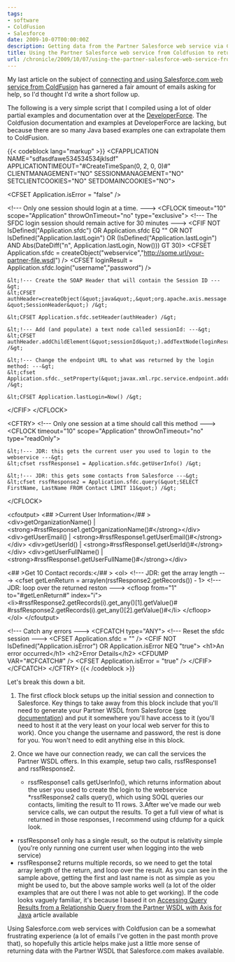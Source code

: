 ```yaml
---
tags:
- software
- ColdFusion
- Salesforce
date: 2009-10-07T00:00:00Z
description: Getting data from the Partner Salesforce web service via Coldfusion.
title: Using the Partner Salesforce web service from Coldfusion to return data
url: /chronicle/2009/10/07/using-the-partner-salesforce-web-service-from-coldfusion-to-return-data/
---
```


My last article on the subject of <a href="https://www.justinribeiro.com/chronicle/2009/09/04/connecting-and-using-a-salesforce-web-service-from-coldfusion/">connecting and using Salesforce.com web service from ColdFusion</a> has garnered a fair amount of emails asking for help, so I'd thought I'd write a short follow up.

The following is a very simple script that I compiled using a lot of older partial examples and documentation over at the <a href="http://developer.force.com/">DeveloperForce</a>.  The Coldfusion documentation and examples at DeveloperForce are lacking, but because there are so many Java based examples one can extrapolate them to ColdFusion.

{{< codeblock lang="markup" >}}
&lt;CFAPPLICATION NAME=&quot;sdfasdfawe534534534jklsdf&quot;
  APPLICATIONTIMEOUT=&quot;#CreateTimeSpan(0, 2, 0, 0)#&quot;
  CLIENTMANAGEMENT=&quot;NO&quot;
  SESSIONMANAGEMENT=&quot;NO&quot;
  SETCLIENTCOOKIES=&quot;NO&quot;
  SETDOMAINCOOKIES=&quot;NO&quot;&gt;

&lt;CFSET Application.isError = &quot;false&quot; /&gt;

&lt;!--- Only one session should login at a time. ---&gt;
&lt;CFLOCK timeout=&quot;10&quot; scope=&quot;Application&quot; throwOnTimeout=&quot;no&quot; type=&quot;exclusive&quot;&gt;
  &lt;!--- The SFDC login session should remain active for 30 minutes ---&gt;
  &lt;CFIF NOT IsDefined(&quot;Application.sfdc&quot;) OR Application.sfdc EQ &quot;&quot; OR NOT IsDefined(&quot;Application.lastLogin&quot;) OR (IsDefined(&quot;Application.lastLogin&quot;) AND Abs(DateDiff(&quot;n&quot;, Application.lastLogin, Now())) GT 30)&gt;
    &lt;CFSET Application.sfdc = createObject(&quot;webservice&quot;,&quot;http://some.url/your-partner-file.wsdl&quot;) /&gt;
    &lt;CFSET loginResult = Application.sfdc.login(&quot;username&quot;,&quot;password&quot;) /&gt;

    &lt;!--- Create the SOAP Header that will contain the Session ID ---&gt;
    &lt;CFSET authHeader=createObject(&quot;java&quot;,&quot;org.apache.axis.message.SOAPHeaderElement&quot;).init(&quot;SforceService&quot;, &quot;SessionHeader&quot;) /&gt;

    &lt;CFSET Application.sfdc.setHeader(authHeader) /&gt;

    &lt;!--- Add (and populate) a text node called sessionId: ---&gt;
    &lt;CFSET authHeader.addChildElement(&quot;sessionId&quot;).addTextNode(loginResult.getSessionId()) /&gt;

    &lt;!--- Change the endpoint URL to what was returned by the login method: ---&gt;
    &lt;cfset Application.sfdc._setProperty(&quot;javax.xml.rpc.service.endpoint.address&quot;,loginResult.getServerURL()) /&gt;

    &lt;CFSET Application.lastLogin=Now() /&gt;
  &lt;/CFIF&gt;
&lt;/CFLOCK&gt;

&lt;CFTRY&gt;
  &lt;!--- Only one session at a time should call this method ---&gt;
  &lt;CFLOCK timeout=&quot;10&quot; scope=&quot;Application&quot; throwOnTimeout=&quot;no&quot; type=&quot;readOnly&quot;&gt;

    &lt;!--- JDR: this gets the current user you used to login to the webservice ---&gt;
    &lt;cfset rssfResponse1 = Application.sfdc.getUserInfo() /&gt;

    &lt;!--- JDR: this gets some contacts from Salesforce ---&gt;
    &lt;cfset rssfResponse2 = Application.sfdc.query(&quot;SELECT FirstName, LastName FROM Contact LIMIT 11&quot;) /&gt;

  &lt;/CFLOCK&gt;

  &lt;cfoutput&gt;
   &lt;## &gt;Current User Information&lt;/## &gt;
   &lt;div&gt;getOrganizationName() | &lt;strong&gt;#rssfResponse1.getOrganizationName()#&lt;/strong&gt;&lt;/div&gt;
   &lt;div&gt;getUserEmail() | &lt;strong&gt;#rssfResponse1.getUserEmail()#&lt;/strong&gt;&lt;/div&gt;
   &lt;div&gt;getUserId() | &lt;strong&gt;#rssfResponse1.getUserId()#&lt;/strong&gt;&lt;/div&gt;
   &lt;div&gt;getUserFullName() | &lt;strong&gt;#rssfResponse1.getUserFullName()#&lt;/strong&gt;&lt;/div&gt;

  &lt;## &gt;Get 10 Contact records:&lt;/## &gt;
  &lt;ol&gt;
  &lt;!--- JDR: get the array length ---&gt;
  &lt;cfset getLenReturn = arraylen(rssfResponse2.getRecords()) - 1&gt;
  &lt;!--- JDR: loop over the returned reston ---&gt;
  &lt;cfloop from=&quot;1&quot; to=&quot;#getLenReturn#&quot; index=&quot;i&quot;&gt;
    &lt;li&gt;#rssfResponse2.getRecords(i).get_any()[1].getValue()# #rssfResponse2.getRecords(i).get_any()[2].getValue()#&lt;/li&gt;
  &lt;/cfloop&gt;
  &lt;/ol&gt;
  &lt;/cfoutput&gt;

  &lt;!--- Catch any errors ---&gt;
  &lt;CFCATCH type=&quot;ANY&quot;&gt;
    &lt;!--- Reset the sfdc session ---&gt;
    &lt;CFSET Application.sfdc = &quot;&quot; /&gt;
    &lt;CFIF NOT IsDefined(&quot;Application.isError&quot;) OR Application.isError NEQ &quot;true&quot;&gt;
      &lt;h1&gt;An error occurred&lt;/h1&gt;
      &lt;h2&gt;Error Details&lt;/h2&gt;
      &lt;CFDUMP VAR=&quot;#CFCATCH#&quot; /&gt;
      &lt;CFSET Application.isError = &quot;true&quot; /&gt;
    &lt;/CFIF&gt;
  &lt;/CFCATCH&gt;
&lt;/CFTRY&gt;
{{< /codeblock >}}

Let's break this down a bit.

1. The first cflock block setups up the initial session and connection to Salesforce.  Key things to take away from this block include that you'll need to generate your Partner WSDL from Salesforce (<a href="http://www.salesforce.com/us/developer/docs/api/index_Left.htm#StartTopic=Content%2Fsforce_api_partner.htm|SkinName=webhelp">see documentation</a>) and put it somewhere you'll have access to it (you'll need to host it at the very least on your local web server for this to work).  Once you change the username and password, the rest is done for you.  You won't need to edit anything else in this block.
2. Once we have our connection ready, we can call the services the Partner WSDL offers.  In this example, setup two calls, rssfResponse1 and rssfResponse2.

	* rssfResponse1 calls getUserInfo(), which returns information about the user you used to create the login to the webservice
	*rssfResponse2 calls query(), which using SOQL queries our contacts, limiting the result to 11 rows.
3.After we've made our web service calls, we can output the results.  To get a full view of what is returned in those responses, I recommend using cfdump for a quick look.
  * rssfResponse1 only has a single result, so the output is relativity simple (you're only running one current user when logging into the web service)
  * rssfResponse2 returns multiple records, so we need to get the total array length of the return, and loop over the result.  As you can see in the sample above, getting the first and last name is not as simple as you might be used to, but the above sample works well (a lot of the older examples that are out there I was not able to get working).  If the code looks vaguely familiar, it's because I based it on <a href="http://wiki.developerforce.com/index.php/Accessing_Query_Results_from_a_Relationship_Query_from_the_Partner_WSDL_with_Axis_for_Java">Accessing Query Results from a Relationship Query from the Partner WSDL with Axis for Java</a> article available

Using Salesforce.com web services with Coldfusion can be a somewhat frustrating experience (a lot of emails I've gotten in the past month prove that), so hopefully this article helps make just a little more sense of returning data with the Partner WSDL that Salesforce.com makes available.